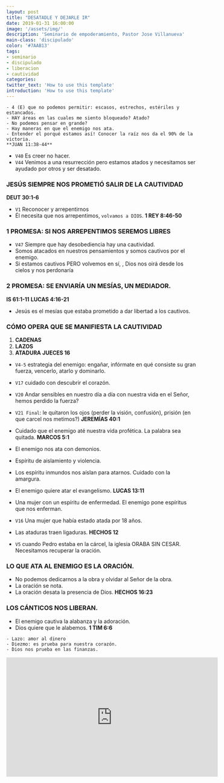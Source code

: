 ```yaml
---
layout: post
title: "DESATADLE Y DEJARLE IR"
date: 2019-01-31 16:00:00
image: '/assets/img/'
description: 'Seminario de empoderamiento, Pastor Jose Villanueva'
main-class: 'discipulado'
color: '#7AAB13'
tags:
- seminario
- discipulado
- liberacion
- cautividad
categories:
twitter_text: 'How to use this template'
introduction: 'How to use this template'
---
```

```
- 4 (E) que no podemos permitir: escasos, estrechos, estériles y estancados.
- HAY áreas en las cuales me siento bloqueado? Atado?
- No podemos pensar en grande?
- Hay maneras en que el enemigo nos ata.
- Entender el porqué estamos así! Conocer la raíz nos da el 90% de la victoria.
**JUAN 11:38-44**
```
- `V40` Es creer no hacer.
- `V44` Venimos a una resurrección pero estamos atados y necesitamos ser ayudado por otros y ser desatado.
### JESÚS SIEMPRE NOS PROMETIÓ SALIR DE LA CAUTIVIDAD
**DEUT 30:1-6**
- `V1` Reconocer y arrepentirnos
- Él necesita que nos arrepentimos, `volvamos a DIOS`.
**1 REY 8:46-50**
### 1 PROMESA: SI NOS ARREPENTIMOS SEREMOS LIBRES
- `V47` Siempre que hay desobediencia hay una cautividad.
- Somos atacados en nuestros pensamientos y somos cautivos por el enemigo.
- Si estamos cautivos PERO volvemos en sí, , Dios nos oirá desde los cielos y nos perdonaría
### 2 PROMESA: SE ENVIARÍA UN MESÍAS, UN MEDIADOR.
**IS 61:1-11**
**LUCAS 4:16-21**
- Jesús es el mesías que estaba prometido a dar libertad a los cautivos.
### CÓMO OPERA QUE SE MANIFIESTA LA CAUTIVIDAD
1. **CADENAS**
2. **LAZOS**
3. **ATADURA**
**JUECES 16**
- `V4-5` estrategia del enemigo: engañar, infórmate en qué consiste su gran fuerza, vencerlo, atarlo y dominarlo.
- `V17` cuidado con descubrir el corazón.
- `V20` Andar sensibles en nuestro día a día con nuestra vida en el Señor, hemos perdido la fuerza?
- `V21 Final`: le quitaron los ojos (perder la visión, confusión), prisión (en que carcel nos metimos?)
**JEREMÍAS 40:1**
- Cuidado que el enemigo até nuestra vida profética. La palabra sea quitada.
**MARCOS 5:1**

- El enemigo nos ata con demonios.
- Espíritu de aislamiento y violencia.
- Los espíritu inmundos nos aíslan para atarnos. Cuidado con la amargura.
- El enemigo quiere atar el evangelismo.
**LUCAS 13:11**
- Una mujer con un espíritu de enfermedad. El enemigo pone espíritus que nos enferman.
- `V16` Una mujer que había estado atada por 18 años.
- Las ataduras traen ligaduras.
**HECHOS 12**
- `V5` cuando Pedro estaba en la cárcel, la iglesia ORABA SIN CESAR. Necesitamos recuperar la oración.
### LO QUE ATA AL ENEMIGO ES LA ORACIÓN.
- No podemos dedicarnos a la obra y olvidar al Señor de la obra.
- La oración se nota.
- La oración desata la presencia de Dios.
**HECHOS 16:23**
### LOS CÁNTICOS NOS LIBERAN.
- El enemigo cautiva la alabanza y la adoración.
- Dios quiere que le alabemos.
**1 TIM 6:6**
```
- Lazo: amor al dinero
- Diezmo: es prueba para nuestra corazón.
- Dios nos prueba en las finanzas.
```

<iframe width="560" height="315" src="https://www.youtube.com/embed/hIyu5n1Gy1I" frameborder="0" allow="accelerometer; autoplay; encrypted-media; gyroscope; picture-in-picture" allowfullscreen></iframe>

